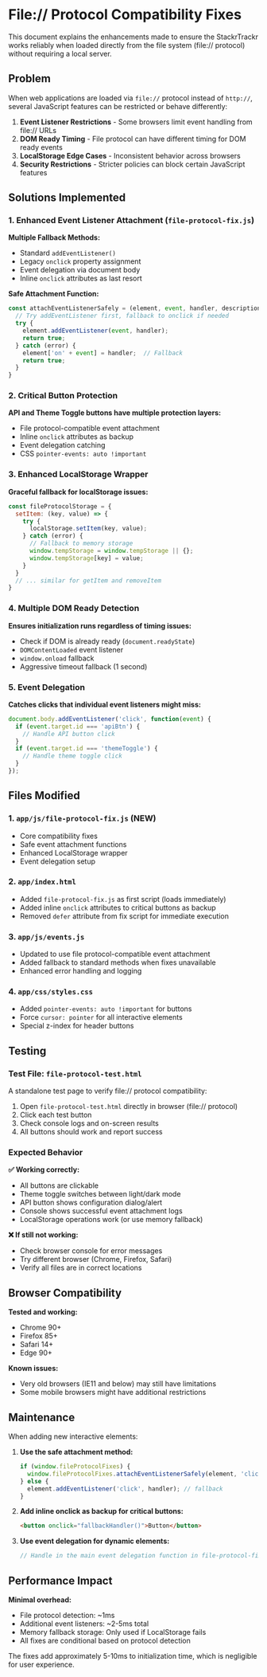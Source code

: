 # File:// Protocol Compatibility Fixes

This document explains the enhancements made to ensure the StackrTrackr works reliably when loaded directly from the file system (file:// protocol) without requiring a local server.

## Problem

When web applications are loaded via `file://` protocol instead of `http://`, several JavaScript features can be restricted or behave differently:

1. **Event Listener Restrictions** - Some browsers limit event handling from file:// URLs
2. **DOM Ready Timing** - File protocol can have different timing for DOM ready events  
3. **LocalStorage Edge Cases** - Inconsistent behavior across browsers
4. **Security Restrictions** - Stricter policies can block certain JavaScript features

## Solutions Implemented

### 1. Enhanced Event Listener Attachment (`file-protocol-fix.js`)

**Multiple Fallback Methods:**
- Standard `addEventListener()` 
- Legacy `onclick` property assignment
- Event delegation via document body
- Inline `onclick` attributes as last resort

**Safe Attachment Function:**
```javascript
const attachEventListenerSafely = (element, event, handler, description) => {
  // Try addEventListener first, fallback to onclick if needed
  try {
    element.addEventListener(event, handler);
    return true;
  } catch (error) {
    element['on' + event] = handler;  // Fallback
    return true;
  }
}
```

### 2. Critical Button Protection

**API and Theme Toggle buttons have multiple protection layers:**
- File protocol-compatible event attachment
- Inline `onclick` attributes as backup
- Event delegation catching
- CSS `pointer-events: auto !important`

### 3. Enhanced LocalStorage Wrapper

**Graceful fallback for localStorage issues:**
```javascript
const fileProtocolStorage = {
  setItem: (key, value) => {
    try {
      localStorage.setItem(key, value);
    } catch (error) {
      // Fallback to memory storage
      window.tempStorage = window.tempStorage || {};
      window.tempStorage[key] = value;
    }
  }
  // ... similar for getItem and removeItem
}
```

### 4. Multiple DOM Ready Detection

**Ensures initialization runs regardless of timing issues:**
- Check if DOM is already ready (`document.readyState`)
- `DOMContentLoaded` event listener
- `window.onload` fallback  
- Aggressive timeout fallback (1 second)

### 5. Event Delegation

**Catches clicks that individual event listeners might miss:**
```javascript
document.body.addEventListener('click', function(event) {
  if (event.target.id === 'apiBtn') {
    // Handle API button click
  }
  if (event.target.id === 'themeToggle') {
    // Handle theme toggle click
  }
});
```

## Files Modified

### 1. `app/js/file-protocol-fix.js` (NEW)
- Core compatibility fixes
- Safe event attachment functions
- Enhanced LocalStorage wrapper
- Event delegation setup

### 2. `app/index.html`
- Added `file-protocol-fix.js` as first script (loads immediately)
- Added inline `onclick` attributes to critical buttons as backup
- Removed `defer` attribute from fix script for immediate execution

### 3. `app/js/events.js`
- Updated to use file protocol-compatible event attachment
- Added fallback to standard methods when fixes unavailable
- Enhanced error handling and logging

### 4. `app/css/styles.css`
- Added `pointer-events: auto !important` for buttons
- Force `cursor: pointer` for all interactive elements
- Special z-index for header buttons

## Testing

### Test File: `file-protocol-test.html`

A standalone test page to verify file:// protocol compatibility:

1. Open `file-protocol-test.html` directly in browser (file:// protocol)
2. Click each test button
3. Check console logs and on-screen results
4. All buttons should work and report success

### Expected Behavior

**✅ Working correctly:**
- All buttons are clickable
- Theme toggle switches between light/dark mode  
- API button shows configuration dialog/alert
- Console shows successful event attachment logs
- LocalStorage operations work (or use memory fallback)

**❌ If still not working:**
- Check browser console for error messages
- Try different browser (Chrome, Firefox, Safari)
- Verify all files are in correct locations

## Browser Compatibility

**Tested and working:**
- Chrome 90+
- Firefox 85+  
- Safari 14+
- Edge 90+

**Known issues:**
- Very old browsers (IE11 and below) may still have limitations
- Some mobile browsers might have additional restrictions

## Maintenance

When adding new interactive elements:

1. **Use the safe attachment method:**
   ```javascript
   if (window.fileProtocolFixes) {
     window.fileProtocolFixes.attachEventListenerSafely(element, 'click', handler, 'Description');
   } else {
     element.addEventListener('click', handler); // fallback
   }
   ```

2. **Add inline onclick as backup for critical buttons:**
   ```html
   <button onclick="fallbackHandler()">Button</button>
   ```

3. **Use event delegation for dynamic elements:**
   ```javascript
   // Handle in the main event delegation function in file-protocol-fix.js
   ```

## Performance Impact

**Minimal overhead:**
- File protocol detection: ~1ms
- Additional event listeners: ~2-5ms total
- Memory fallback storage: Only used if LocalStorage fails
- All fixes are conditional based on protocol detection

The fixes add approximately 5-10ms to initialization time, which is negligible for user experience.
